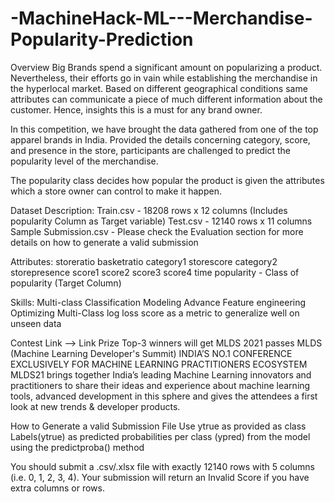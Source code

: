 # -MachineHack-ML---Merchandise-Popularity-Prediction

Overview
Big Brands spend a significant amount on popularizing a product. Nevertheless, their efforts go in vain while establishing the merchandise in the hyperlocal market. Based on different geographical conditions same attributes can communicate a piece of much different information about the customer. Hence, insights this is a must for any brand owner.

In this competition, we have brought the data gathered from one of the top apparel brands in India. Provided the details concerning category, score, and presence in the store, participants are challenged to predict the popularity level of the merchandise.

The popularity class decides how popular the product is given the attributes which a store owner can control to make it happen.

Dataset Description:
Train.csv - 18208 rows x 12 columns (Includes popularity Column as Target variable)
Test.csv - 12140 rows x 11 columns
Sample Submission.csv - Please check the Evaluation section for more details on how to generate a valid submission

Attributes:
storeratio basketratio
category1 storescore
category2 storepresence
score1 score2
score3 score4
time
popularity - Class of popularity (Target Column)

Skills:
Multi-class Classification Modeling
Advance Feature engineering
Optimizing Multi-Class log loss score as a metric to generalize well on unseen data

Contest Link --> Link
Prize
Top-3 winners will get MLDS 2021 passes
MLDS (Machine Learning Developer's Summit) INDIA’S NO.1 CONFERENCE EXCLUSIVELY FOR MACHINE LEARNING PRACTITIONERS ECOSYSTEM
MLDS21 brings together India’s leading Machine Learning innovators and practitioners to share their ideas and experience about machine learning tools, advanced development in this sphere and gives the attendees a first look at new trends & developer products.

How to Generate a valid Submission File
Use ytrue as provided as class Labels(ytrue) as predicted probabilities per class (ypred) from the model using the predictproba() method

You should submit a .csv/.xlsx file with exactly 12140 rows with 5 columns (i.e. 0, 1, 2, 3, 4). Your submission will return an Invalid Score if you have extra columns or rows.

